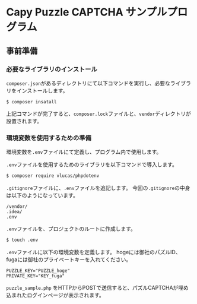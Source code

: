 Capy Puzzle CAPTCHA サンプルプログラム
====================================

## 事前準備

### 必要なライブラリのインストール
`composer.json`があるディレクトリにて以下コマンドを実行し、必要なライブラリをインストールします。 

```shell
$ composer insatall
```
上記コマンドが完了すると、`composer.lock`ファイルと、`vendor`ディレクトリが設置されます。

### 環境変数を使用するための準備
環境変数を`.env`ファイルにて定義し、プログラム内で使用します。

`.env`ファイルを使用するためのライブラリを以下コマンドで導入します。

```bash
$ composer require vlucas/phpdotenv
```

`.gitignore`ファイルに、`.env`ファイルを追記します。
今回の`.gitignore`の中身は以下のようになっています。

```text:.gitignore
/vendor/
.idea/
.env
```

`.env`ファイルを、プロジェクトのルートに作成します。　

```bash
$ touch .env
```

`.env`ファイルに以下の環境変数を定義します。
hogeには御社のパズルID、
fugaには御社のプライベートキーを入れてください。

```text:.env
PUZZLE_KEY="PUZZLE_hoge"
PRIVATE_KEY="KEY_fuga"
```

`puzzle_sample.php` をHTTPからPOSTで送信すると、パズルCAPTCHAが埋め込まれたログインページが表示されます。